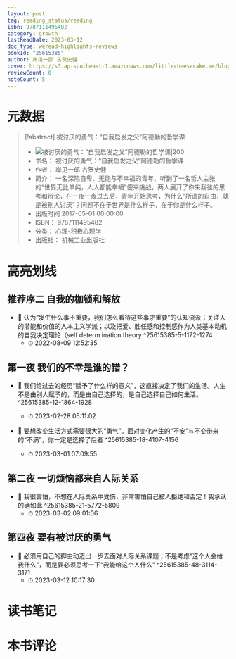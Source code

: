 ```yaml
---
layout: post
tag: reading_status/reading
isbn: 9787111495482
category: growth
lastReadDate: 2023-03-12
doc_type: weread-highlights-reviews
bookId: "25615385"
author: 岸见一郎 古贺史健
cover: https://s3.ap-southeast-1.amazonaws.com/littlecheesecake.me/blog-post/books/被讨厌的勇气.jpg
reviewCount: 0
noteCount: 5
---
```

# 元数据
> [!abstract] 被讨厌的勇气：“自我启发之父”阿德勒的哲学课
> - ![ 被讨厌的勇气：“自我启发之父”阿德勒的哲学课|200](https://wfqqreader-1252317822.image.myqcloud.com/cover/385/25615385/t7_25615385.jpg)
> - 书名： 被讨厌的勇气：“自我启发之父”阿德勒的哲学课
> - 作者： 岸见一郎 古贺史健
> - 简介： 一名深陷自卑、无能与不幸福的青年，听到了一名哲人主张的“世界无比单纯，人人都能幸福”便来挑战，两人展开了你来我往的思考和辩论，在一夜一夜过去后，青年开始思考，为什么“所谓的自由，就是被别人讨厌”？问题不在于世界是什么样子，在于你是什么样子。
> - 出版时间 2017-05-01 00:00:00
> - ISBN： 9787111495482
> - 分类： 心理-积极心理学
> - 出版社： 机械工业出版社

# 高亮划线

## 推荐序二 自我的枷锁和解放


- 📌 认为“发生什么事不重要，我们怎么看待这些事才重要”的认知流派；关注人的潜能和价值的人本主义学派；以及把爱、胜任感和控制感作为人类基本动机的自我决定理论（self determ ination theory ^25615385-5-1172-1274
    - ⏱ 2022-08-09 12:52:35 
## 第一夜 我们的不幸是谁的错？


- 📌 我们给过去的经历“赋予了什么样的意义”，这直接决定了我们的生活。人生不是由别人赋予的，而是由自己选择的，是自己选择自己如何生活。 ^25615385-12-1864-1928
    - ⏱ 2023-02-28 05:11:02 

- 📌 要想改变生活方式需要很大的“勇气”。面对变化产生的“不安”与不变带来的“不满”，你一定是选择了后者 ^25615385-18-4107-4156
    - ⏱ 2023-03-01 07:09:55 
## 第二夜 一切烦恼都来自人际关系


- 📌 我很害怕，不想在人际关系中受伤，非常害怕自己被人拒绝和否定！我承认的确如此 ^25615385-21-5772-5809
    - ⏱ 2023-03-02 09:01:06 
## 第四夜 要有被讨厌的勇气


- 📌 必须用自己的脚主动迈出一步去面对人际关系课题；不是考虑“这个人会给我什么”，而是要必须思考一下“我能给这个人什么” ^25615385-48-3114-3171
    - ⏱ 2023-03-12 10:17:30 
# 读书笔记

# 本书评论

